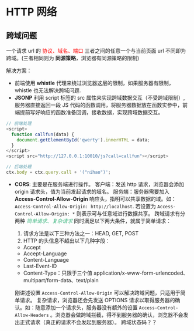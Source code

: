 # HTTP 网络

## 跨域问题

一个请求 url 的 <font color=#FF000 >协议、域名、端口</font> 三者之间的任意一个与当前页面 url 不同即为跨域。(三者相同则为 **同源策略**，浏览器有同源策略的限制)

解决方案：

- 前端使用 **whistle** 代理来绕过浏览器这层的限制，如果服务器有限制，whistle 也无法解决跨域问题.
- **JSONP** 利用 script 标签的 src 属性来实现跨域数据交互（不受跨域限制）, 服务器直接返回一段 JS 代码的函数调用，将服务器数据放在函数实参中，前端提前写好响应的函数准备回调，接收数据，实现跨域数据交互。

```js
// 前端处理
<script>
  function callfun(data) {
    document.getElementById('qwerty').innerHTML = data;
  }
</script>
<script src="http://127.0.0.1:10010/js?call=callfun"></script>

// 后端处理
ctx.body = ctx.query.call + '("nihao")';
```

- **CORS**: 主要是在服务端进行操作。
  客户端：发送 http 请求，浏览器会添加 origin 请求头，值为当前发起请求的域名。
  服务端：服务器需要加入 **Access-Control-Allow-Origin** 响应头，指明可以共享数据的域。如：`Access-Control-Allow-Origin: http://localhost`.
  若设置为 `Access-Control-Allow-Origin: *` 则表示可与任意域进行数据共享。
  跨域请求有分两种 <font color=#42b883 >_简单请求_、_复杂请求_</font>
  同时满足以下两大条件，就属于简单请求：

  1. 请求方法是以下三种方法之一：HEAD, GET, POST
  2. HTTP 的头信息不超出以下几种字段：

  - Accept
  - Accept-Language
  - Content-Language
  - Last-Event-ID
  - Content-Type：只限于三个值 application/x-www-form-urlencoded、multipart/form-data、text/plain

  刚讲述设置 `Access-Control-Allow-Origin` 可以解决跨域问题，只适用于简单请求。
  复杂请求，浏览器还会先发送 OPTIONS 请求以取得服务器的确认。如：随意添加一个请求头，服务器没有额外的设置 `Access-Control-Allow-Headers` 。浏览器会做跨域拦截，得不到服务器的确认，浏览器不会发出正式请求（真正的请求不会发起到服务器）。
  跨域状态码？？
